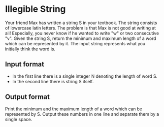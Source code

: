 # Illegible String

Your friend Max has written a string S in your textbook. The string consists of lowercase latin letters. The problem is that Max is not good at writing at all! Especially, you never know if he wanted to write "w" or two consecutive "v". Given the string S, return the minimum and maximum length of a word which can be represented by it. The input string represents what you initially think the word is.

## Input format

- In the first line there is a single integer N denoting the length of word S.
- In the second line there is string S itself.

## Output format

Print the minimum and the maximum length of a word which can be represented by S. Output these numbers in one line and separate them by a single space.
